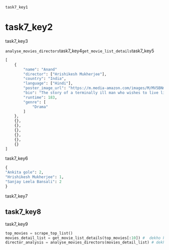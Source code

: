 ```ngMeta
task7_key1
```
# task7_key2
task7_key3

`analyse_movies_directors`task7_key4`get_movie_list_details`task7_key5

```python
[
    {
        "name": "Anand"
        "director": ["Hrishikesh Mukherjee"],
        "country": "India",
        "language": ["Hindi"],
        "poster_image_url": "https://m.media-amazon.com/images/M/MV5BNmZkMTMzNmEtMWU5NC00MjEzLWE5MzktYzRlMmQyMzk0YmM1XkEyXkFqcGdeQXVyNTA4NzY1MzY@._V1_UX182_CR0,0,182,268_AL__QL50.jpg",
        "bio": "The story of a terminally ill man who wishes to live life to the3 full before the inevitable occurs, as told by his best friend.",
        "runtime": 183,
        "genre": [
            "Drama"
        ]
    },
    {},
    {},
    {},
    {},
    {},
    {}
]
```
task7_key6

```python
{
"Ankita gole": 2,
"Hrishikesh Mukherjee": 1,
"Sanjay Leela Bansali": 2
}
```
task7_key7


## task7_key8
task7_key9

```python
top_movies = scrape_top_list()
movies_detail_list = get_movie_list_details(top_movies[:10]) #  dekho kaise humne slicing ka use karke humne sirf pehli 10 movies input di. Yeh karna yaad rakhna :)
director_analysis = analyse_movies_directors(movies_detail_list) # dekho kaise get_movie_list_details ki return value humne analyse_movies_directors function mein de di
```
